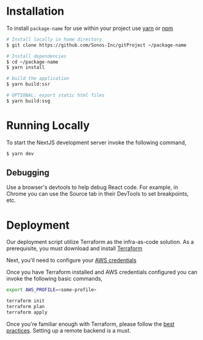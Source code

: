 # Installation

To install `package-name` for use within your project use [yarn](https://yarnpkg.com) or [npm](https://npmjs.com)

```bash
# Install locally in home directory
$ git clone https://github.com/Sonos-Inc/gitProject ~/package-name

# Install dependencies
$ cd ~/package-name
$ yarn install

# build the application
$ yarn build:ssr

# OPTIONAL: export static html files
$ yarn build:ssg
```

# Running Locally

To start the NextJS development server invoke the following command,

```bash
$ yarn dev
```

## Debugging

Use a browser's devtools to help debug React code. For example, in Chrome you can use the Source tab in their DevTools to set breakpoints, etc.

# Deployment

Our deployment script utilize Terraform as the infra-as-code solution. As a prerequisite, you must download and install [Terraform](https://www.terraform.io/downloads.html)

Next, you'll need to configure your [AWS credentials](https://docs.aws.amazon.com/cli/latest/userguide/cli-configure-files.html)

Once you have Terraform installed and AWS credentials configured you can invoke the following basic commands,

```bash
export AWS_PROFILE=<some-profile>

terraform init
terraform plan
terraform apply
```

Once you're familiar enough with Terraform, please follow the [best practices](https://github.com/ozbillwang/terraform-best-practices). Setting up a remote backend is a must.
